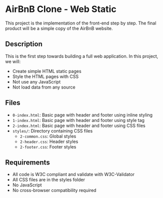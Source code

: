 # AirBnB Clone - Web Static

This project is the implementation of the front-end step by step. The final product will be a simple copy of the AirBnB website.

## Description

This is the first step towards building a full web application. In this project, we will:
- Create simple HTML static pages
- Style the HTML pages with CSS
- Not use any JavaScript
- Not load data from any source

## Files

- `0-index.html`: Basic page with header and footer using inline styling
- `1-index.html`: Basic page with header and footer using style tag
- `2-index.html`: Basic page with header and footer using CSS files
- `styles/`: Directory containing CSS files
  - `2-common.css`: Global styles
  - `2-header.css`: Header styles
  - `2-footer.css`: Footer styles

## Requirements

- All code is W3C compliant and validate with W3C-Validator
- All CSS files are in the styles folder
- No JavaScript
- No cross-browser compatibility required
